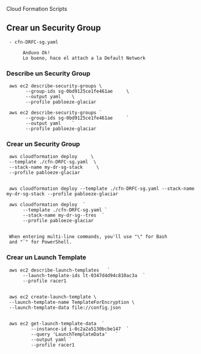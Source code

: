 Cloud Formation Scripts


## Crear un Security Group

     - cfn-DRFC-sg.yaml

          Anduvo Ok!
          Lo bueno, hace el attach a la Default Network

### Describe un Security Group

     aws ec2 describe-security-groups \
           --group-ids sg-0bd9125ce1fe461ae     \
           --output yaml    \
           --profile pabloeze-glaciar

     aws ec2 describe-security-groups `
           --group-ids sg-0bd9125ce1fe461ae     `
           --output yaml    `
           --profile pabloeze-glaciar

### Crear un Security Group

     aws cloudformation deploy     \
     --template ./cfn-DRFC-sg.yaml  \
     --stack-name my-dr-sg-stack     \
     --profile pabloeze-glaciar


     aws cloudformation deploy --template ./cfn-DRFC-sg.yaml --stack-name my-dr-sg-stack --profile pabloeze-glaciar

     aws cloudformation deploy  `
          --template ./cfn-DRFC-sg.yaml `
          --stack-name my-dr-sg--tres  `
          --profile pabloeze-glaciar
     

     When entering multi-line commands, you'll use "\" for Bash 
     and "`" for PowerShell.
     
     
### Crear un Launch Template


     aws ec2 describe-launch-templates   `
          --launch-template-ids lt-0347d4d94c810ac3a  `
          --profile racer1


     aws ec2 create-launch-template \
     --launch-template-name TemplateForEncryption \
     --launch-template-data file://config.json


     aws ec2 get-launch-template-data  `
             --instance-id i-0c2a2a5130bcbe147  `
             --query 'LaunchTemplateData'   `
             --output yaml `
             --profile racer1

